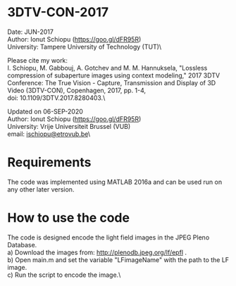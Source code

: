 # 3DTV-CON-2017

Date: JUN-2017\
Author: Ionut Schiopu (https://goo.gl/dFR95R)\
University: Tampere University of Technology (TUT)\

Please cite my work:\
I. Schiopu, M. Gabbouj, A. Gotchev and M. M. Hannuksela, "Lossless compression of subaperture images using context modeling," 2017 3DTV Conference: The True Vision - Capture, Transmission and Display of 3D Video (3DTV-CON), Copenhagen, 2017, pp. 1-4, \
doi: 10.1109/3DTV.2017.8280403.\

Updated on 06-SEP-2020\
Author: Ionut Schiopu (https://goo.gl/dFR95R)\
University: Vrije Universiteit Brussel (VUB)\
email: ischiopu@etrovub.be\

# Requirements
The code was implemented using MATLAB 2016a and can be used run on any other later version.

# How to use the code
The code is designed encode the light field images in the JPEG Pleno Database.\
a) Download the images from: http://plenodb.jpeg.org/lf/epfl .\
b) Open main.m and set the variable "LFimageName" with the path to the LF image.\
c) Run the script to encode the image.\
